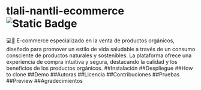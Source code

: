 ﻿# tlali-nantli-ecommerce ![Static Badge](https://img.shields.io/badge/status-In%20_progress-yellow?style=flat-square&labelColor=%2385929e&color=%23f4d03f)
💻🍃 E-commerce especializado en la venta de productos orgánicos, diseñado para promover un estilo de vida saludable a través de un consumo consciente de productos naturales y sostenibles. La plataforma ofrece una experiencia de compra intuitiva y segura, destacando la calidad y los beneficios de los productos orgánicos. 
 ##Instalación
 ##Despliegue
 ##How to clone
 ##Demo
 ##Autoras
 ##Licencia
 ##Contribuciones
 ##Pruebas
 ##Preview
 ##Agradecimientos
